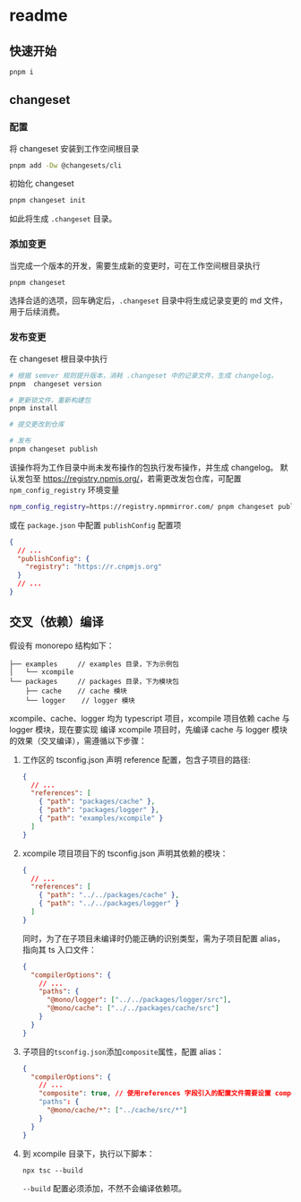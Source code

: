 # readme

## 快速开始

```bash
pnpm i
```

## changeset

### 配置

将 changeset 安装到工作空间根目录

```bash
pnpm add -Dw @changesets/cli
```

初始化 changeset

```bash
pnpm changeset init
```

如此将生成 `.changeset` 目录。

### 添加变更

当完成一个版本的开发，需要生成新的变更时，可在工作空间根目录执行

```bash
pnpm changeset
```

选择合适的选项，回车确定后，`.changeset` 目录中将生成记录变更的 md 文件，用于后续消费。

### 发布变更

在 changeset 根目录中执行

```bash
# 根据 semver 规则提升版本，消耗 .changeset 中的记录文件，生成 changelog。
pnpm  changeset version

# 更新锁文件，重新构建包
pnpm install

# 提交更改到仓库

# 发布
pnpm changeset publish
```

该操作将为工作目录中尚未发布操作的包执行发布操作，并生成 changelog。
默认发包至 <https://registry.npmjs.org/>，若需更改发包仓库，可配置 `npm_config_registry` 环境变量

```bash
npm_config_registry=https://registry.npmmirror.com/ pnpm changeset publish
```

或在 `package.json` 中配置 `publishConfig` 配置项

```json
{
  // ...
  "publishConfig": {
    "registry": "https://r.cnpmjs.org"
  }
  // ...
}
```

## 交叉（依赖）编译

假设有 monorepo 结构如下：

```shell
├── examples     // examples 目录，下为示例包
│   └── xcompile
└── packages     // packages 目录，下为模块包
    ├── cache    // cache 模块
    └── logger    // logger 模块

```

xcompile、cache、logger 均为 typescript 项目，xcompile 项目依赖 cache 与 logger 模块，现在要实现 编译 xcompile 项目时，先编译 cache 与 logger 模块的效果（交叉编译），需遵循以下步骤：

1. 工作区的 tsconfig.json 声明 reference 配置，包含子项目的路径:
   ```json
   {
     // ...
     "references": [
       { "path": "packages/cache" },
       { "path": "packages/logger" },
       { "path": "examples/xcompile" }
     ]
   }
   ```
2. xcompile 项目项目下的 tsconfig.json 声明其依赖的模块：
   ```json
   {
     // ...
     "references": [
       { "path": "../../packages/cache" },
       { "path": "../../packages/logger" }
     ]
   }
   ```
   同时，为了在子项目未编译时仍能正确的识别类型，需为子项目配置 alias，指向其 ts 入口文件：
   ```json
   {
     "compilerOptions": {
       // ...
       "paths": {
         "@mono/logger": ["../../packages/logger/src"],
         "@mono/cache": ["../../packages/cache/src"]
       }
     }
   }
   ```
3. 子项目的`tsconfig.json`添加`composite`属性，配置 alias：

   ```json
   {
     "compilerOptions": {
       // ...
       "composite": true, // 使用references 字段引入的配置文件需要设置 composite: true
       "paths": {
         "@mono/cache/*": ["../cache/src/*"]
       }
     }
   }
   ```

4. 到 xcompile 目录下，执行以下脚本：
   ```shell
   npx tsc --build
   ```
   `--build` 配置必须添加，不然不会编译依赖项。
